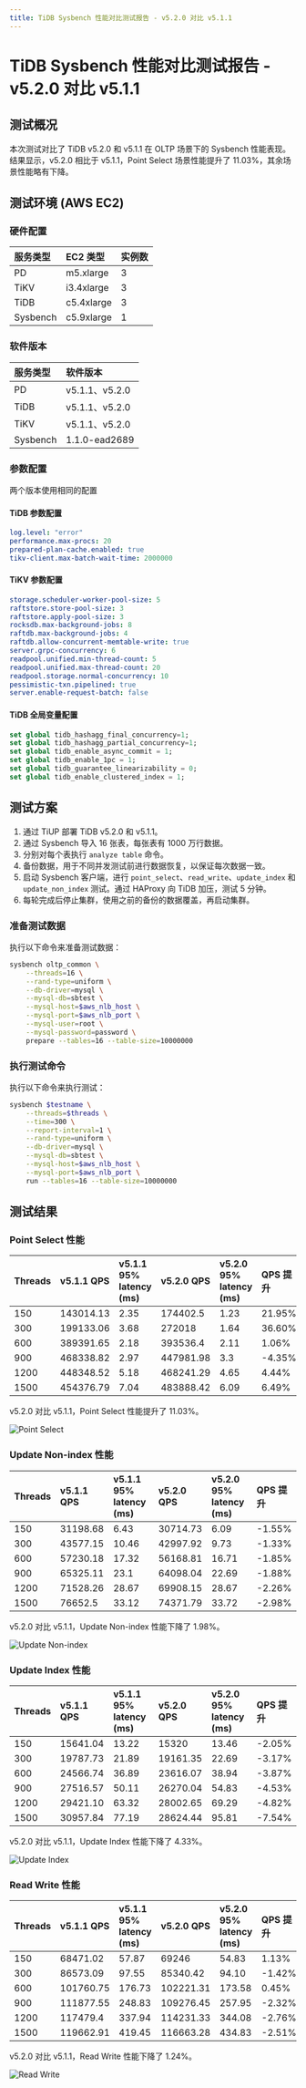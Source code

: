 ```yaml
---
title: TiDB Sysbench 性能对比测试报告 - v5.2.0 对比 v5.1.1
---
```


# TiDB Sysbench 性能对比测试报告 - v5.2.0 对比 v5.1.1

## 测试概况

本次测试对比了 TiDB v5.2.0 和 v5.1.1 在 OLTP 场景下的 Sysbench 性能表现。结果显示，v5.2.0 相比于 v5.1.1，Point Select 场景性能提升了 11.03%，其余场景性能略有下降。

## 测试环境 (AWS EC2)

### 硬件配置

| 服务类型   | EC2 类型   |    实例数  |
|:----------|:----------|:----------|
| PD        | m5.xlarge |     3     |
| TiKV      | i3.4xlarge|     3     |
| TiDB      | c5.4xlarge|     3     |
| Sysbench  | c5.9xlarge|     1     |

### 软件版本

| 服务类型   | 软件版本   |
|:----------|:-----------|
| PD        | v5.1.1、v5.2.0   |
| TiDB      | v5.1.1、v5.2.0   |
| TiKV      | v5.1.1、v5.2.0   |
| Sysbench  | 1.1.0-ead2689   |

### 参数配置

两个版本使用相同的配置

#### TiDB 参数配置


```yaml
log.level: "error"
performance.max-procs: 20
prepared-plan-cache.enabled: true
tikv-client.max-batch-wait-time: 2000000
```

#### TiKV 参数配置


```yaml
storage.scheduler-worker-pool-size: 5
raftstore.store-pool-size: 3
raftstore.apply-pool-size: 3
rocksdb.max-background-jobs: 8
raftdb.max-background-jobs: 4
raftdb.allow-concurrent-memtable-write: true
server.grpc-concurrency: 6
readpool.unified.min-thread-count: 5
readpool.unified.max-thread-count: 20
readpool.storage.normal-concurrency: 10
pessimistic-txn.pipelined: true
server.enable-request-batch: false
```

#### TiDB 全局变量配置


```sql
set global tidb_hashagg_final_concurrency=1;
set global tidb_hashagg_partial_concurrency=1;
set global tidb_enable_async_commit = 1;
set global tidb_enable_1pc = 1;
set global tidb_guarantee_linearizability = 0;
set global tidb_enable_clustered_index = 1; 

```

## 测试方案

1. 通过 TiUP 部署 TiDB v5.2.0 和 v5.1.1。
2. 通过 Sysbench 导入 16 张表，每张表有 1000 万行数据。
3. 分别对每个表执行 `analyze table` 命令。
4. 备份数据，用于不同并发测试前进行数据恢复，以保证每次数据一致。
5. 启动 Sysbench 客户端，进行 `point_select`、`read_write`、`update_index` 和 `update_non_index` 测试。通过 HAProxy 向 TiDB 加压，测试 5 分钟。
6. 每轮完成后停止集群，使用之前的备份的数据覆盖，再启动集群。

### 准备测试数据

执行以下命令来准备测试数据：


```bash
sysbench oltp_common \
    --threads=16 \
    --rand-type=uniform \
    --db-driver=mysql \
    --mysql-db=sbtest \
    --mysql-host=$aws_nlb_host \
    --mysql-port=$aws_nlb_port \
    --mysql-user=root \
    --mysql-password=password \
    prepare --tables=16 --table-size=10000000
```

### 执行测试命令

执行以下命令来执行测试：


```bash
sysbench $testname \
    --threads=$threads \
    --time=300 \
    --report-interval=1 \
    --rand-type=uniform \
    --db-driver=mysql \
    --mysql-db=sbtest \
    --mysql-host=$aws_nlb_host \
    --mysql-port=$aws_nlb_port \
    run --tables=16 --table-size=10000000
```

## 测试结果

### Point Select 性能

| Threads   | v5.1.1 QPS   | v5.1.1 95% latency (ms)   | v5.2.0 QPS   | v5.2.0 95% latency (ms)   | QPS 提升   |
|:----------|:----------|:----------|:----------|:----------|:----------|
|150|143014.13|2.35|174402.5|1.23|21.95%|
|300|199133.06|3.68|272018|1.64|36.60%|
|600|389391.65|2.18|393536.4|2.11|1.06%|
|900|468338.82|2.97|447981.98|3.3|-4.35%|
|1200|448348.52|5.18|468241.29|4.65|4.44%|
|1500|454376.79|7.04|483888.42|6.09|6.49%|

v5.2.0 对比 v5.1.1，Point Select 性能提升了 11.03%。

![Point Select](https://download.pingcap.com/images/docs-cn/sysbench_v511vsv520_point_select.png)

### Update Non-index 性能

| Threads   | v5.1.1 QPS   | v5.1.1 95% latency (ms)   | v5.2.0 QPS   | v5.2.0 95% latency (ms)   | QPS 提升   |
|:----------|:----------|:----------|:----------|:----------|:----------|
|150|31198.68|6.43|30714.73|6.09|-1.55%|
|300|43577.15|10.46|42997.92|9.73|-1.33%|
|600|57230.18|17.32|56168.81|16.71|-1.85%|
|900|65325.11|23.1|64098.04|22.69|-1.88%|
|1200|71528.26|28.67|69908.15|28.67|-2.26%|
|1500|76652.5|33.12|74371.79|33.72|-2.98%|

v5.2.0 对比 v5.1.1，Update Non-index 性能下降了 1.98%。

![Update Non-index](https://download.pingcap.com/images/docs-cn/sysbench_v511vsv520_update_non_index.png)

### Update Index 性能

| Threads   | v5.1.1 QPS   | v5.1.1 95% latency (ms)   | v5.2.0 QPS   | v5.2.0 95% latency (ms)   | QPS 提升   |
|:----------|:----------|:----------|:----------|:----------|:----------|
|150|15641.04|13.22|15320|13.46|-2.05%|
|300|19787.73|21.89|19161.35|22.69|-3.17%|
|600|24566.74|36.89|23616.07|38.94|-3.87%|
|900|27516.57|50.11|26270.04|54.83|-4.53%|
|1200|29421.10|63.32|28002.65|69.29|-4.82%|
|1500|30957.84|77.19|28624.44|95.81|-7.54%|

v5.2.0 对比 v5.1.1，Update Index 性能下降了 4.33%。

![Update Index](https://download.pingcap.com/images/docs-cn/sysbench_v511vsv520_update_index.png)

### Read Write 性能

| Threads   | v5.1.1 QPS   | v5.1.1 95% latency (ms)   | v5.2.0 QPS   | v5.2.0 95% latency (ms)   | QPS 提升   |
|:----------|:----------|:----------|:----------|:----------|:----------|
|150|68471.02|57.87|69246|54.83|1.13%|
|300|86573.09|97.55|85340.42|94.10|-1.42%|
|600|101760.75|176.73|102221.31|173.58|0.45%|
|900|111877.55|248.83|109276.45|257.95|-2.32%|
|1200|117479.4|337.94|114231.33|344.08|-2.76%|
|1500|119662.91|419.45|116663.28|434.83|-2.51%|

v5.2.0 对比 v5.1.1，Read Write 性能下降了 1.24%。

![Read Write](https://download.pingcap.com/images/docs-cn/sysbench_v511vsv520_read_write.png)
